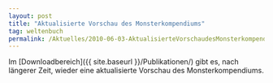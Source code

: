 ```yaml
---
layout: post
title: "Aktualisierte Vorschau des Monsterkompendiums"
tag: weltenbuch
permalink: /Aktuelles/2010-06-03-AktualisierteVorschaudesMonsterkompendiums
---
```


Im [Downloadbereich]({{ site.baseurl }}/Publikationen/) gibt es, nach längerer Zeit, wieder eine aktualisierte Vorschau des Monsterkompendiums.
